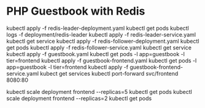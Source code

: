 # PHP Guestbook with Redis

kubectl apply -f redis-leader-deployment.yaml
kubectl get pods
kubectl logs -f deployment/redis-leader
kubectl apply -f redis-leader-service.yaml
kubectl get service
kubectl apply -f redis-follower-deployment.yaml
kubectl get pods
kubectl apply -f redis-follower-service.yaml
kubectl get service
kubectl apply -f guestbook.yaml
kubectl get pods -l app=guestbook -l tier=frontend
kubectl apply -f guestbook-frontend.yaml
kubectl get pods -l app=guestbook -l tier=frontend
kubectl apply -f guestbook-frontend-service.yaml
kubect get services
kubectl port-forward svc/frontend 8080:80

kubectl scale deployment frontend --replicas=5
kubectl get pods
kubectl scale deployment frontend --replicas=2
kubectl get pods